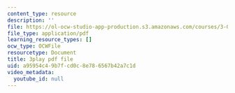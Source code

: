 ```yaml
---
content_type: resource
description: ''
file: https://ol-ocw-studio-app-production.s3.amazonaws.com/courses/3-091-introduction-to-solid-state-chemistry-fall-2018/a95954c49b7fcd0c8e786567b42a7c1d_Q5W3J0NChwA.pdf
file_type: application/pdf
learning_resource_types: []
ocw_type: OCWFile
resourcetype: Document
title: 3play pdf file
uid: a95954c4-9b7f-cd0c-8e78-6567b42a7c1d
video_metadata:
  youtube_id: null
---
```

